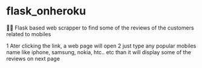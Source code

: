 # flask_onheroku
 Flask based web scrapper to find some of the reviews of the customers related to mobiles

1 Ater clicking the link, a web page will open
2 just type any popular mobiles name like iphone, samsung, nokia, htc.. etc than it will display some of the reviews on next
  page
